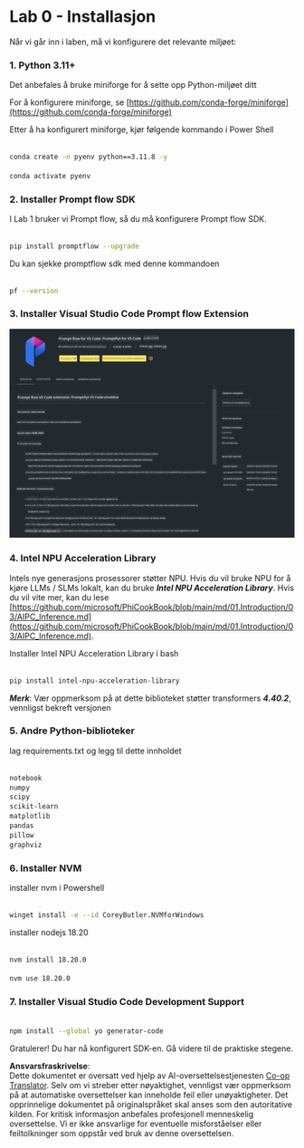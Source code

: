 <!--
CO_OP_TRANSLATOR_METADATA:
{
  "original_hash": "a4ef39027902e82f2c33d568d2a2259a",
  "translation_date": "2025-07-17T03:51:04+00:00",
  "source_file": "md/02.Application/02.Code/Phi3/VSCodeExt/HOL/AIPC/01.Installations.md",
  "language_code": "no"
}
-->
# **Lab 0 - Installasjon**

Når vi går inn i laben, må vi konfigurere det relevante miljøet:


### **1. Python 3.11+**

Det anbefales å bruke miniforge for å sette opp Python-miljøet ditt

For å konfigurere miniforge, se [https://github.com/conda-forge/miniforge](https://github.com/conda-forge/miniforge)

Etter å ha konfigurert miniforge, kjør følgende kommando i Power Shell

```bash

conda create -n pyenv python==3.11.8 -y

conda activate pyenv

```


### **2. Installer Prompt flow SDK**

I Lab 1 bruker vi Prompt flow, så du må konfigurere Prompt flow SDK.

```bash

pip install promptflow --upgrade

```

Du kan sjekke promptflow sdk med denne kommandoen


```bash

pf --version

```

### **3. Installer Visual Studio Code Prompt flow Extension**

![pf](../../../../../../../../../translated_images/pf_ext.8cf76b5846e9b8562b0dd276004237b3ff3797066b9f912d39c0ae6c88b35878.no.png)


### **4. Intel NPU Acceleration Library**

Intels nye generasjons prosessorer støtter NPU. Hvis du vil bruke NPU for å kjøre LLMs / SLMs lokalt, kan du bruke ***Intel NPU Acceleration Library***. Hvis du vil vite mer, kan du lese [https://github.com/microsoft/PhiCookBook/blob/main/md/01.Introduction/03/AIPC_Inference.md](https://github.com/microsoft/PhiCookBook/blob/main/md/01.Introduction/03/AIPC_Inference.md).

Installer Intel NPU Acceleration Library i bash


```bash

pip install intel-npu-acceleration-library

```

***Merk***: Vær oppmerksom på at dette biblioteket støtter transformers ***4.40.2***, vennligst bekreft versjonen


### **5. Andre Python-biblioteker**


lag requirements.txt og legg til dette innholdet

```txt

notebook
numpy 
scipy 
scikit-learn 
matplotlib 
pandas 
pillow 
graphviz

```


### **6. Installer NVM**

installer nvm i Powershell


```bash

winget install -e --id CoreyButler.NVMforWindows

```

installer nodejs 18.20


```bash

nvm install 18.20.0

nvm use 18.20.0

```

### **7. Installer Visual Studio Code Development Support**


```bash

npm install --global yo generator-code

```

Gratulerer! Du har nå konfigurert SDK-en. Gå videre til de praktiske stegene.

**Ansvarsfraskrivelse**:  
Dette dokumentet er oversatt ved hjelp av AI-oversettelsestjenesten [Co-op Translator](https://github.com/Azure/co-op-translator). Selv om vi streber etter nøyaktighet, vennligst vær oppmerksom på at automatiske oversettelser kan inneholde feil eller unøyaktigheter. Det opprinnelige dokumentet på originalspråket skal anses som den autoritative kilden. For kritisk informasjon anbefales profesjonell menneskelig oversettelse. Vi er ikke ansvarlige for eventuelle misforståelser eller feiltolkninger som oppstår ved bruk av denne oversettelsen.